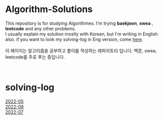 # Algorithm-Solutions
This repository is for studying Algorithmes. I'm trying **baekjoon**, **swea** , **leetcode** and any other problems. <br>
I usually explain my solution mostly with Korean, but I'm writing in English also. if you want to look my solving-log in Eng version, come [here](./leetcode). <br><br>
이 페이지는 알고리즘을 공부하고 풀이를 작성하는 레파지토리 입니다. 백준, swea, leetcode를 주로 푸는 중입니다.<br>

<br>

# solving-log
[2022-05](./solving-log-2205.md)<br>
[2022-06](./solving-log-2206.md)<br>
[2022-07](./solving-log-2207.md)<br>

